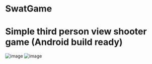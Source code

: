 # SwatGame
# Simple third person view shooter game (Android build ready)


![image](https://user-images.githubusercontent.com/100363602/236145834-bf7c239e-bf31-45e1-b74a-f0a8eeb6b2f4.png)
![image](https://user-images.githubusercontent.com/100363602/236148882-285d393d-fe17-4b52-afdf-f6b2578a2964.png)
